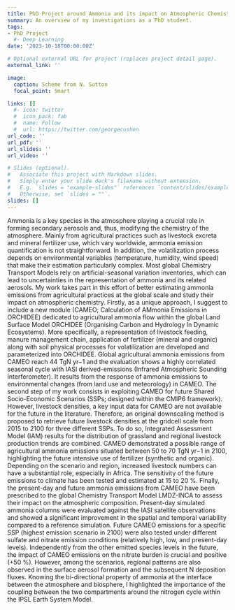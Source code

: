 ```yaml
---
title: PhD Project around Ammonia and its impact on Atmospheric Chemistry
summary: An overview of my investigations as a PhD student.
tags: 
- PhD Project
  #- Deep Learning
date: '2023-10-18T00:00:00Z'

# Optional external URL for project (replaces project detail page).
external_link: ''

image:
  caption: Scheme from N. Sutton
  focal_point: Smart

links: []
  #- icon: twitter
  #  icon_pack: fab
  #  name: Follow
  #  url: https://twitter.com/georgecushen
url_code: ''
url_pdf: ''
url_slides: ''
url_video: ''

# Slides (optional).
#   Associate this project with Markdown slides.
#   Simply enter your slide deck's filename without extension.
#   E.g. `slides = "example-slides"` references `content/slides/example-slides.md`.
#   Otherwise, set `slides = ""`.
slides: []
---
```


Ammonia is a key species in the atmosphere
playing a crucial role in forming secondary aerosols
and, thus, modifying the chemistry of the atmosphere.
Mainly from agricultural practices such as livestock excreta
and mineral fertilizer use, which vary worldwide,
ammonia emission quantification is not straightforward.
In addition, the volatilization process depends on
environmental variables (temperature, humidity, wind
speed) that make their estimation particularly complex.
Most global Chemistry Transport Models rely on
artificial-seasonal variation inventories, which can lead
to uncertainties in the representation of ammonia and
its related aerosols. My work takes part in this effort of
better estimating ammonia emissions from agricultural
practices at the global scale and study their impact on
atmospheric chemistry. Firstly, as a unique approach,
I suggest to include a new module (CAMEO; Calculation
of AMmonia Emissions in ORCHIDEE) dedicated
to agricultural ammonia flow within the global Land
Surface Model ORCHIDEE (Organising Carbon and
Hydrology In Dynamic Ecosystems). More specifically,
a representation of livestock feeding, manure management
chain, application of fertilizer (mineral and organic)
along with soil physical processes for volatilization
are developed and parameterized into ORCHIDEE.
Global agricultural ammonia emissions from CAMEO
reach 44 TgN yr−1 and the evaluation shows a highly
correlated seasonal cycle with IASI derived-emissions
(Infrared Atmospheric Sounding Interferometer). It results
from the response of ammonia emissions to environmental
changes (from land use and meteorology)
in CAMEO. The second step of my work consists in
exploiting CAMEO for future Shared Socio-Economic
Scenarios (SSPs; designed within the CMIP6 framework).
However, livestock densities, a key input data
for CAMEO are not available for the future in the literature.
Therefore, an original downscaling method is proposed
to retrieve future livestock densities at the gridcell
scale from 2015 to 2100 for three different SSPs. To
do so, Integrated Assessment Model (IAM) results for
the distribution of grassland and regional livestock production
trends are combined. CAMEO demonstrated a
possible range of agricultural ammonia emissions situated
between 50 to 70 TgN yr−1 in 2100, highlighting
the future intensive use of fertilizer (synthetic and
organic). Depending on the scenario and region, increased
livestock numbers can have a substantial role,
especially in Africa. The sensitivity of the future emissions
to climate has been tested and estimated at 15
to 20 %. Finally, the present-day and future ammonia
emissions from CAMEO have been prescribed to
the global Chemistry Transport Model LMDZ-INCA to
assess their impact on the atmospheric composition.
Present-day simulated ammonia columns were evaluated
against the IASI satellite observations and showed
a significant improvement in the spatial and temporal
variability compared to a reference simulation. Future
CAMEO emissions for a specific SSP (highest emission
scenario in 2100) were also tested under different
sulfate and nitrate emission conditions (relatively
high, low, and present-day levels). Independently from
the other emitted species levels in the future, the impact
of CAMEO emissions on the nitrate burden is crucial
and positive (+50 %). However, among the scenarios,
regional patterns are also observed in the surface
aerosol formation and the subsequent N deposition
fluxes. Knowing the bi-directional property of ammonia
at the interface between the atmosphere and biosphere,
I highlighted the importance of the coupling between
the two compartments around the nitrogen cycle within
the IPSL Earth System Model.
